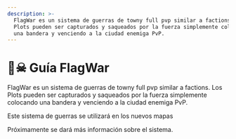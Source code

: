 ```yaml
---
description: >-
  FlagWar es un sistema de guerras de towny full pvp similar a factions. Los
  Plots pueden ser capturados y saqueados por la fuerza simplemente colocando
  una bandera y venciendo a la ciudad enemiga PvP.
---
```


# 🏴☠ Guía FlagWar

FlagWar es un sistema de guerras de towny full pvp similar a factions. Los Plots pueden ser capturados y saqueados por la fuerza simplemente colocando una bandera y venciendo a la ciudad enemiga PvP.

Este sistema de guerras se utilizará en los nuevos mapas

Próximamente se dará más información sobre el sistema.
